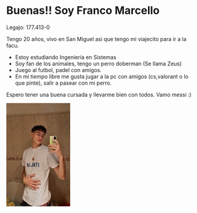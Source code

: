 # Buenas!! Soy Franco Marcello
Legajo: 177.413-0

Tengo 20 años, vivo en San Miguel asi que tengo mi viajecito para ir a la facu.
- Estoy estudiando Ingenieria en Sistemas
- Soy fan de los animales, tengo un perro doberman (Se llama Zeus)
- Juego al futbol, padel con amigos.
- En mi tiempo libre me gusta jugar a la pc con amigos (cs,valorant o lo que pinte), salir a pasear con mi perro.

Espero tener una buena cursada y llevarme bien con todos.
Vamo messi :)

![Foto](fotoYo.jpg)
